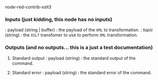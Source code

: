 node-red-contrib-xslt3

### Inputs (just kidding, this node has no inputs)

: payload (string | buffer) :  the payload of the `XML` to transformation.
: *topic* (string)          :  the `XSLT` transfomer to use to perform `XML` transformation.


### Outputs (and no outputs... this is a just a test documentation)

1. Standard output
: payload (string) : the standard output of the command.

2. Standard error
: payload (string) : the standard error of the command.